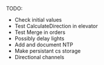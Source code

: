 TODO:
- Check initial values
- Test CalculateDirection in elevator
- Test Merge in orders
- Possibly delay lights
- Add and document NTP
- Make persistant cs storage
- Directional channels
